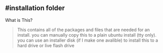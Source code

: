 #installation folder
---------
What is This?
>This contains all of the packages and files that are needed for an install.
>you can manually copy this to a plain ubuntu install (tty only).
>you can use an installer disk (if I make one avalible) to install this to a hard drive or live flash drive
